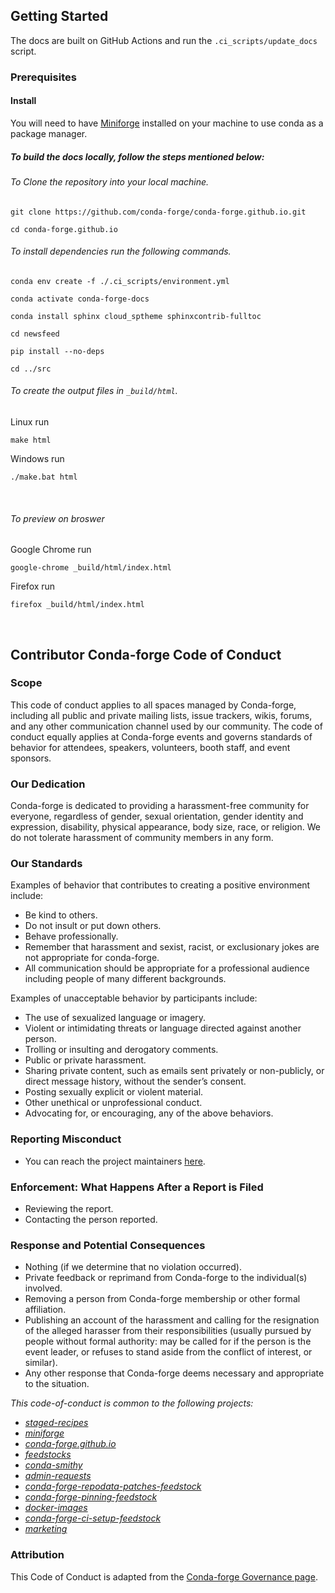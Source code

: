 ## Getting Started

The docs are built on GitHub Actions and run the `.ci_scripts/update_docs` script.

### Prerequisites

#### Install

You will need to have [Miniforge](https://github.com/conda-forge/miniforge) installed on your machine to use conda as a package manager.

##### To build the docs locally, follow the steps mentioned below:

###### To Clone the repository into your local machine.

```
git clone https://github.com/conda-forge/conda-forge.github.io.git
```

```
cd conda-forge.github.io
```

###### To install dependencies run the following commands.

```
conda env create -f ./.ci_scripts/environment.yml
```

```
conda activate conda-forge-docs
```

```
conda install sphinx cloud_sptheme sphinxcontrib-fulltoc
```

```
cd newsfeed
```

```
pip install --no-deps
```

```
cd ../src
```

###### To create the output files in `_build/html`.

Linux run

```
make html
```

Windows run

```
./make.bat html
```

<br>

###### To preview on broswer

Google Chrome run

```
google-chrome _build/html/index.html
```

Firefox run

```
firefox _build/html/index.html
```

<br>

## Contributor Conda-forge Code of Conduct

### Scope

This code of conduct applies to all spaces managed by Conda-forge, including all public and private mailing lists, issue trackers, wikis, forums, and any other communication channel used by our community. The code of conduct equally applies at Conda-forge events and governs standards of behavior for attendees, speakers, volunteers, booth staff, and event sponsors.

### Our Dedication

Conda-forge is dedicated to providing a harassment-free community for everyone, regardless of gender, sexual orientation, gender identity and expression, disability, physical appearance, body size, race, or religion. We do not tolerate harassment of community members in any form.

### Our Standards

Examples of behavior that contributes to creating a positive environment
include:

- Be kind to others.
- Do not insult or put down others.
- Behave professionally.
- Remember that harassment and sexist, racist, or exclusionary jokes are not appropriate for conda-forge.
- All communication should be appropriate for a professional audience including people of many different backgrounds.

Examples of unacceptable behavior by participants include:

- The use of sexualized language or imagery.
- Violent or intimidating threats or language directed against another person.
- Trolling or insulting and derogatory comments.
- Public or private harassment.
- Sharing private content, such as emails sent privately or non-publicly, or direct message history, without the sender’s consent.
- Posting sexually explicit or violent material.
- Other unethical or unprofessional conduct.
- Advocating for, or encouraging, any of the above behaviors.

### Reporting Misconduct

- You can reach the project maintainers [here](https://conda-forge.org/docs/orga/getting-in-touch.html).

### Enforcement: What Happens After a Report is Filed

- Reviewing the report.
- Contacting the person reported.

### Response and Potential Consequences

- Nothing (if we determine that no violation occurred).
- Private feedback or reprimand from Conda-forge to the individual(s) involved.
- Removing a person from Conda-forge membership or other formal affiliation.
- Publishing an account of the harassment and calling for the resignation of the alleged harasser from their responsibilities (usually pursued by people without formal authority: may be called for if the person is the event leader, or refuses to stand aside from the conflict of interest, or similar).
- Any other response that Conda-forge deems necessary and appropriate to the situation.

_This code-of-conduct is common to the following projects:_

- _[staged-recipes](https://github.com/conda-forge/staged-recipes)_
- _[miniforge](https://github.com/conda-forge/miniforge)_
- _[conda-forge.github.io](https://github.com/conda-forge/conda-forge.github.io)_
- _[feedstocks](https://github.com/conda-forge/feedstocks)_
- _[conda-smithy](https://github.com/conda-forge/conda-smithy)_
- _[admin-requests](https://github.com/conda-forge/admin-requests)_
- _[conda-forge-repodata-patches-feedstock](https://github.com/conda-forge/conda-forge-repodata-patches-feedstock)_
- _[conda-forge-pinning-feedstock](https://github.com/conda-forge/conda-forge-pinning-feedstock)_
- _[docker-images](https://github.com/conda-forge/docker-images)_
- _[conda-forge-ci-setup-feedstock](https://github.com/conda-forge/conda-forge-ci-setup-feedstock)_
- _[marketing](https://github.com/conda-forge/marketing)_

### Attribution

This Code of Conduct is adapted from the [Conda-forge Governance page](https://conda-forge.org/docs/orga/governance.html).
